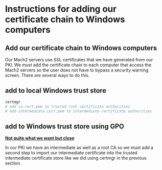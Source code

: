 # Instructions for adding our certificate chain to Windows computers

## Add our certificate chain to Windows computers

Our Mach2 servers use SSL certificates that we have generated from our PKI.  We must add the certificate chain to each computer that access the Mach2 servers so the user does not have to bypass a security warning screen.  There are several ways to do this.  

## add to local Windows trust store

```bash
certmgr
# add ca.cert.pem to trusted root certificate authorities
# add intermediate.cert.pem to intermediate certificate authorities
```

## add to Windows trust store using GPO

**[Not quite what we want but close](https://support.securly.com/hc/en-us/articles/206688537-How-to-push-the-Securly-SSL-certificate-with-Active-Directory-GPO
)**

In our PKI we have an intermediate as well as a root CA so we must add a second step to import our intermediate certificate into the trusted intermediate certificate store like we did using certmgr in the previous section.
